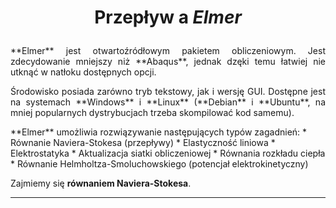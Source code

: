# <p align="center">Przepływ a _Elmer_</p>
<p align="justify">**Elmer** jest otwartoźródłowym pakietem obliczeniowym. Jest zdecydowanie mniejszy niż **Abaqus**, jednak dzęki temu łatwiej nie utknąć w natłoku dostępnych opcji.  </p>
<p align="justify">Środowisko posiada zarówno tryb tekstowy, jak i wersję GUI. Dostępne jest na systemach **Windows** i **Linux** (**Debian** i **Ubuntu**, na mniej popularnych dystrybucjach trzeba skompilować kod samemu).</p>
**Elmer** umożliwia rozwiązywanie następujących typów zagadnień:
* Równanie Naviera-Stokesa (przepływy)
* Elastyczność liniowa
* Elektrostatyka
* Aktualizacja siatki obliczeniowej
* Równania rozkładu ciepła
* Równanie Helmholtza-Smoluchowskiego (potencjał elektrokinetyczny)

Zajmiemy się **równaniem Naviera-Stokesa**.  
***